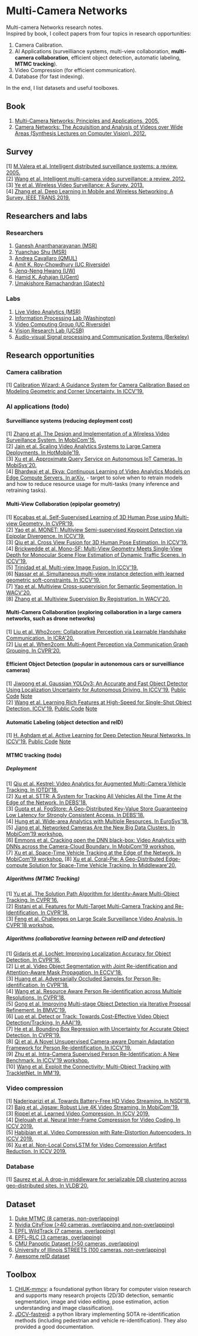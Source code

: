 # Multi-Camera Networks
Multi-camera Networks research notes.<br> Inspired by book, I collect papers from four topics in research opportunities: 
1. Camera Calibration. 
2. AI Applications (surveilliance systems, multi-view collaboration, **multi-camera collaboration**, efficient object detection, automatic labeling, **MTMC tracking**). 
3. Video Compression (for efficient communication). 
4. Database (for fast indexing).

In the end, I list datasets and useful toolboxes.
## Book
1. [Multi-Camera Networks: Principles and Applications. 2005.](https://dl.acm.org/citation.cfm?id=1643746)
2. [Camera Networks: The Acquisition and Analysis of Videos over Wide Areas (Synthesis Lectures on Computer Vision). 2012.](https://epdf.pub/camera-networks-the-acquisition-and-analysis-of-videos-overwide-areas.html)
## Survey
[1] [M.Valera et al. Intelligent distributed surveillance systems: a review. 2005.](https://pdfs.semanticscholar.org/ce96/43fbfcb9c3156c7b26b5c92ec3bc67111202.pdf)<br>
[2] [Wang et al. Intelligent multi-camera video surveillance: a review. 2012.](https://dl.acm.org/citation.cfm?id=2397216)<br>
[3] [Ye et al. Wireless Video Surveillance: A Survey. 2013.](https://www.researchgate.net/publication/270767766_Wireless_Video_Surveillance_A_Survey)<br>
[4] [Zhang et al. Deep Learning in Mobile and Wireless Networking: A Survey. IEEE TRANS 2019.](https://arxiv.org/pdf/1803.04311.pdf)
## Researchers and labs
### Researchers
1. [Ganesh Ananthanarayanan (MSR)](https://www.microsoft.com/en-us/research/people/ga/)
2. [Yuanchao Shu (MSR)](https://www.microsoft.com/en-us/research/people/yushu/)
3. [Andrea Cavallaro (QMUL)](http://www.eecs.qmul.ac.uk/~andrea/)
4. [Amit K. Roy-Chowdhury (UC Riverside)](https://vcg.engr.ucr.edu/people/amit-roy-chowdhury)
5. [Jenq-Neng Hwang (UW)](https://people.ece.uw.edu/hwang/)
6. [Hamid K. Aghajan (UGent)](https://dblp.org/pers/a/Aghajan:Hamid_K=.html)
7. [Umakishore Ramachandran (Gatech)](https://www.cc.gatech.edu/~rama/)
### Labs
1. [Live Video Analytics (MSR)](https://www.microsoft.com/en-us/research/project/live-video-analytics/)
2. [Information Processing Lab (Washington)](http://allison.ee.washington.edu/index.htm)
3. [Video Computing Group (UC Riverside)](https://vcg.engr.ucr.edu/)
4. [Vision Research Lab (UCSB)](https://vision.ece.ucsb.edu/)
5. [Audio-visual Signal processing and Communication Systems (Berkeley)](https://people.eecs.berkeley.edu/~kannanr/about.html)
## Research opportunities
### Camera calibration
[1] [Calibration Wizard: A Guidance System for Camera Calibration Based on Modeling Geometric and Corner Uncertainty. In ICCV'19.](https://arxiv.org/pdf/1811.03264.pdf)
### AI applications (todo)
#### Surveilliance systems (reducing deployment cost)
[1] [Zhang et al. The Design and Implementation of a Wireless Video Surveillance System. In MobiCom'15.](https://www.microsoft.com/en-us/research/wp-content/uploads/2017/08/Bahl-MobiCom-2015.pdf)<br>
[2] [Jain et al. Scaling Video Analytics Systems to Large Camera Deployments. In HotMobile'19.](https://rtcl.eecs.umich.edu/yuanchao/paper/hotmobile19video.pdf)<br>
[3] [Xu et al. Approximate Query Service on Autonomous IoT Cameras. In MobiSys'20.](https://arxiv.org/pdf/1909.00841.pdf)<br>
[4] [Bhardwaj et al. Ekya: Continuous Learning of Video Analytics Models on Edge Compute Servers. In arXiv.](https://arxiv.org/abs/2012.10557) - target to solve when to retrain models and how to reduce resource usage for multi-tasks (many inference and retraining tasks). 
#### Multi-View Collaboration (epipolar geometry)
[1] [Kocabas et al. Self-Supervised Learning of 3D Human Pose using Multi-view Geometry. In CVPR'19.](https://arxiv.org/abs/1903.02330)<br>
[2] [Yao et al. MONET: Multiview Semi-supervised Keypoint Detection via Epipolar Divergence. In ICCV'19.](http://openaccess.thecvf.com/content_ICCV_2019/papers/Yao_MONET_Multiview_Semi-Supervised_Keypoint_Detection_via_Epipolar_Divergence_ICCV_2019_paper.pdf)<br>
[3] [Qiu et al. Cross View Fusion for 3D Human Pose Estimation. In ICCV'19.](https://arxiv.org/pdf/1909.01203.pdf)<br>
[4] [Brickwedde et al. Mono-SF: Multi-View Geometry Meets Single-View Depth for Monocular Scene Flow Estimation of Dynamic Traffic Scenes. In ICCV'19.](http://openaccess.thecvf.com/content_ICCV_2019/papers/Brickwedde_Mono-SF_Multi-View_Geometry_Meets_Single-View_Depth_for_Monocular_Scene_Flow_ICCV_2019_paper.pdf)<br>
[5] [Trinidad et al. Multi-view Image Fusion. In ICCV'19.](http://openaccess.thecvf.com/content_ICCV_2019/papers/Trinidad_Multi-View_Image_Fusion_ICCV_2019_paper.pdf)<br>
[6] [Nassar et al. Simultaneous multi-view instance detection with learned geometric soft-constraints. In ICCV'19.](http://openaccess.thecvf.com/content_ICCV_2019/papers/Nassar_Simultaneous_Multi-View_Instance_Detection_With_Learned_Geometric_Soft-Constraints_ICCV_2019_paper.pdf)<br>
[7] [Yao et al. Multiview Cross-supervision for Semantic Segmentation. In WACV'20.](https://arxiv.org/abs/1812.01738)<br>
[8] [Zhang et al. Multiview Supervision By Registration. In WACV'20.](https://arxiv.org/abs/1811.11251)
#### Multi-Camera Collaboration (exploring collaboration in a large camera networks, such as drone networks)
[1] [Liu et al. Who2com: Collaborative Perception via Learnable Handshake Communication. In ICRA'20.](https://arxiv.org/abs/2003.09575)<br>
[2] [Liu et al. When2com: Multi-Agent Perception via Communication Graph Grouping. In CVPR'20.](http://openaccess.thecvf.com/content_CVPR_2020/papers/Liu_When2com_Multi-Agent_Perception_via_Communication_Graph_Grouping_CVPR_2020_paper.pdf)
#### Efficient Object Detection (popular in autonomous cars or surveilliance cameras)
[1] [Jiwoong et al. Gaussian YOLOv3: An Accurate and Fast Object Detector Using Localization Uncertainty for Autonomous Driving. In ICCV'19.](http://openaccess.thecvf.com/content_ICCV_2019/papers/Choi_Gaussian_YOLOv3_An_Accurate_and_Fast_Object_Detector_Using_Localization_ICCV_2019_paper.pdf) [Public Code](https://github.com/jwchoi384/Gaussian_YOLOv3) [Note](https://github.com/YanLu-nyu/Awesome-Multi-Camera-Network/blob/master/Efficient_Object_Detection.md) <br>
[2] [Wang et al. Learning Rich Features at High-Speed for Single-Shot Object Detection. ICCV'19.](http://openaccess.thecvf.com/content_ICCV_2019/papers/Wang_Learning_Rich_Features_at_High-Speed_for_Single-Shot_Object_Detection_ICCV_2019_paper.pdf) [Public Code](https://github.com/vaesl/LRF-Net) [Note](https://github.com/YanLu-nyu/Awesome-Multi-Camera-Network/blob/master/Efficient_Object_Detection.md)
#### Automatic Labeling (object detection and reID)
[1] [H. Aghdam et al. Active Learning for Deep Detection Neural Networks. In ICCV'19.](http://openaccess.thecvf.com/content_ICCV_2019/papers/Aghdam_Active_Learning_for_Deep_Detection_Neural_Networks_ICCV_2019_paper.pdf) [Public Code](https://gitlab.com/haghdam/deep_active_learning) [Note](https://github.com/YanLu-nyu/Awesome-Multi-Camera-Network/blob/master/Automatic_Labeling.md)
#### MTMC tracking (todo)
##### Deployment
[1] [Qiu et al. Kestrel: Video Analytics for Augmented Multi-Camera Vehicle Tracking. In IOTDI'18.](https://vision.ece.ucsb.edu/sites/default/files/publications/2018_iotdi.pdf)<br>
[2] [Xu et al. STTR: A System for Tracking All Vehicles All the Time At the Edge of the Network. In DEBS'18.](https://dl.acm.org/citation.cfm?id=3210291)<br>
[3] [Gupta et al. FogStore: A Geo-Distributed Key-Value Store Guaranteeing Low Latency for Strongly Consistent Access. In DEBS'18.](https://dl.acm.org/citation.cfm?id=3210297)<br>
[4] [Hung et al. Wide-area Analytics with Multiple Resources. In EuroSys'18.](http://minlanyu.seas.harvard.edu/talk/eurosys18.pdf)<br>
[5] [Jiang et al. Networked Cameras Are the New Big Data Clusters. In MobiCom’19 workshop.](https://www.microsoft.com/en-us/research/uploads/prod/2019/08/hotedgevideo19camera.pdf)<br>
[6] [Emmons et al. Cracking open the DNN black-box: Video Analytics with DNNs across the Camera-Cloud Boundary. In MobiCom’19 workshop.](https://www.microsoft.com/en-us/research/uploads/prod/2019/08/Split-brain_HotEdgeVideo19.pdf)<br>
[7] [Xu et al. Space-Time Vehicle Tracking at the Edge of the Network. In MobiCom’19 workshop.](https://dl.acm.org/citation.cfm?id=3356025)
[8] [Xu et al. Coral-Pie: A Geo-Distributed Edge-compute Solution for Space-Time Vehicle Tracking. In Middleware'20.](https://dl.acm.org/doi/abs/10.1145/3423211.3425686)
##### Algorithms (MTMC Tracking)
[1] [Yu et al. The Solution Path Algorithm for Identity-Aware Multi-Object Tracking. In CVPR'16.](https://zpascal.net/cvpr2016/Yu_The_Solution_Path_CVPR_2016_paper.pdf)<br>
[2] [Ristani et al. Features for Multi-Target Multi-Camera Tracking and Re-Identification. In CVPR'18.](http://zpascal.net/cvpr2018/Ristani_Features_for_Multi-Target_CVPR_2018_paper.pdf)<br>
[3] [Feng et al. Challenges on Large Scale Surveillance Video Analysis. In CVPR'18 workshop.](http://openaccess.thecvf.com/content_cvpr_2018_workshops/papers/w3/Feng_Challenges_on_Large_CVPR_2018_paper.pdf)
##### Algorithms (collaborative learning between reID and detection)
[1] [Gidaris et al. LocNet: Improving Localization Accuracy for Object Detection. In CVPR'16.](https://www.zpascal.net/cvpr2016/Gidaris_LocNet_Improving_Localization_CVPR_2016_paper.pdf)<br>
[2] [Li et al. Video Object Segmentation with Joint Re-identification and Attention-Aware Mask Propagation. In ECCV'18.](http://openaccess.thecvf.com/content_ECCV_2018/papers/Xiaoxiao_Li_Video_Object_Segmentation_ECCV_2018_paper.pdf)<br>
[3] [Huang et al. Adversarially Occluded Samples for Person Re-identification. In CVPR'18.](http://openaccess.thecvf.com/content_cvpr_2018/papers/Huang_Adversarially_Occluded_Samples_CVPR_2018_paper.pdf)<br>
[4] [Wang et al. Resource Aware Person Re-identification across Multiple Resolutions. In CVPR'18.](http://home.bharathh.info/pubs/pdfs/WangCVPR2018b.pdf)<br>
[5] [Gong et al. Improving Multi-stage Object Detection via Iterative Proposal Refinement. In BMVC'19.](https://bmvc2019.org/wp-content/uploads/papers/0545-paper.pdf)<br>
[6] [Luo et al. Detect or Track: Towards Cost-Effective Video Object Detection/Tracking. In AAAI'19.](https://www.microsoft.com/en-us/research/uploads/prod/2019/02/AAAI-LuoH.pdf)<br>
[7] [He et al. Bounding Box Regression with Uncertainty for Accurate Object Detection. In CVPR'19.](http://openaccess.thecvf.com/content_CVPR_2019/papers/He_Bounding_Box_Regression_With_Uncertainty_for_Accurate_Object_Detection_CVPR_2019_paper.pdf)<br>
[8] [Qi et al. A Novel Unsupervised Camera-aware Domain Adaptation Framework for Person Re-identification. In ICCV'19.](http://openaccess.thecvf.com/content_ICCV_2019/papers/Qi_A_Novel_Unsupervised_Camera-Aware_Domain_Adaptation_Framework_for_Person_Re-Identification_ICCV_2019_paper.pdf)<br>
[9] [Zhu et al. Intra-Camera Supervised Person Re-Identification: A New Benchmark. In ICCV'19 workshop.](http://openaccess.thecvf.com/content_ICCVW_2019/papers/RLQ/Zhu_Intra-Camera_Supervised_Person_Re-Identification_A_New_Benchmark_ICCVW_2019_paper.pdf)<br>
[10] [Wang et al. Exploit the Connectivity: Multi-Object Tracking with TrackletNet. In MM'19.](https://dl.acm.org/doi/10.1145/3343031.3350853)
### Video compression
[1] [Naderiparizi et al. Towards Battery-Free HD Video Streaming. In NSDI’18.](https://batteryfreevideo.cs.washington.edu/files/batteryfreevideo.pdf)<br>
[2] [Baig et al. Jigsaw: Robust Live 4K Video Streaming. In MobiCom'19.](http://www.cs.utexas.edu/~jianhe/jigsaw-mobicom19.pdf)<br>
[3] [Rippel et al. Learned Video Compression. In ICCV 2019.](https://arxiv.org/abs/1811.06981)<br>
[4] [Djelouah et al. Neural Inter-Frame Compression for Video Coding. In ICCV 2019.](http://openaccess.thecvf.com/content_ICCV_2019/papers/Djelouah_Neural_Inter-Frame_Compression_for_Video_Coding_ICCV_2019_paper.pdf)<br>
[5] [Habibian et al. Video Compression with Rate-Distortion Autoencoders. In ICCV 2019.](http://openaccess.thecvf.com/content_ICCV_2019/papers/Habibian_Video_Compression_With_Rate-Distortion_Autoencoders_ICCV_2019_paper.pdf)<br>
[6] [Xu et al. Non-Local ConvLSTM for Video Compression Artifact Reduction. In ICCV 2019.](https://arxiv.org/pdf/1910.12286.pdf)
### Database
[1] [Saurez et al. A drop-in middleware for serializable DB clustering across geo-distributed sites. In VLDB'20.](https://dl.acm.org/doi/10.14778/3415478.3415555)
## Dataset
1. [Duke MTMC (8 cameras, non-overlapping)](http://vision.cs.duke.edu/DukeMTMC/)
2. [Nvidia CityFlow (>40 cameras, overlapping and non-overlapping)](https://www.aicitychallenge.org/)
3. [EPFL WildTrack (7 cameras, overlapping)](https://www.epfl.ch/labs/cvlab/data/data-wildtrack/)
4. [EPFL-RLC (3 cameras, overlapping)](https://www.epfl.ch/labs/cvlab/data/data-rlc/)
5. [CMU Panoptic Dataset (>50 cameras, overlapping)](http://domedb.perception.cs.cmu.edu/index.html)
6. [University of Illinois STREETS (100 cameras, non-overlapping)](https://databank.illinois.edu/datasets/IDB-3671567)
7. [Awesome reID dataset](https://github.com/NEU-Gou/awesome-reid-dataset)
## Toolbox
1. [CHUK-mmcv](https://github.com/open-mmlab/mmcv): a foundational python library for computer vision research and supports many research projects (2D/3D detection, semantic segmentation, image and video editing, pose estimation, action understanding and image classification).
2. [JDCV-fastreid](https://github.com/JDAI-CV/fast-reid): a python library implementing SOTA re-identification methods (including pedestrian and vehicle re-identification). They also provided a good documentation.
